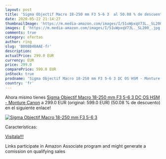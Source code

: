 ```yaml
---
layout: post
title: 'Sigma Objectif Macro 18-250 mm F3 5-6 3  al 50.08 % de descuento'
date: 2020-05-22 21:14:27
thumbnailImage: 'https://m.media-amazon.com/images/I/51uWpxqV73L._SL200_.jpg'
images: [ 'https://m.media-amazon.com/images/I/51uWpxqV73L._SL200_.jpg' ]
comments: true
category: ofertas
author: ring
slug: 'B008B48AAE-fr'
description:
actualPrice: 299.0 EUR
currency: EUR
price: 299.0
comparePrice: 599.0 EUR
inStock: true
prodname: 'Sigma Objectif Macro 18-250 mm F3 5-6 3 DC OS HSM - Monture Canon'
country: 'fr'
---
```


Ahora mismo tienes [Sigma Objectif Macro 18-250 mm F3 5-6 3 DC OS HSM - Monture Canon](https://www.amazon.fr/dp/B008B48AAE/?tag=tolees0d-21) a 299.0 EUR (original: 599.0 EUR) (50.08 %  de descuento) en el siguiente enlace!

[![Sigma Objectif Macro 18-250 mm F3 5-6 3 ](https://m.media-amazon.com/images/I/51uWpxqV73L._SL200_.jpg)](https://www.amazon.fr/dp/B008B48AAE/?tag=tolees0d-21)

Características:


[Visítala!!!](https://www.amazon.fr/dp/B008B48AAE/?tag=tolees0d-21)

Links participate in Amazon Associate program and might generate a comission on qualifying sales
